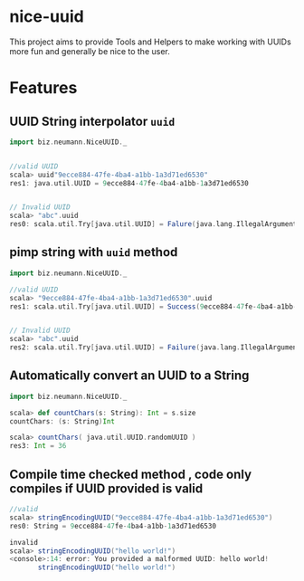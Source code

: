 # nice-uuid
This project aims to provide Tools and Helpers to make working with UUIDs more fun and generally be nice to the user.

# Features

## UUID String interpolator `uuid`
```scala
import biz.neumann.NiceUUID._


//valid UUID
scala> uuid"9ecce884-47fe-4ba4-a1bb-1a3d71ed6530"
res1: java.util.UUID = 9ecce884-47fe-4ba4-a1bb-1a3d71ed6530


// Invalid UUID
scala> "abc".uuid
res0: scala.util.Try[java.util.UUID] = Falure(java.lang.IllegalArgumentException: Invalid UUID string: abc
```

##  pimp string with `uuid` method

```scala
import biz.neumann.NiceUUID._

//valid UUID
scala> "9ecce884-47fe-4ba4-a1bb-1a3d71ed6530".uuid
res1: scala.util.Try[java.util.UUID] = Success(9ecce884-47fe-4ba4-a1bb-1a3d71ed6530)


// Invalid UUID
scala> "abc".uuid
res2: scala.util.Try[java.util.UUID] = Failure(java.lang.IllegalArgumentException: Invalid UUID string: abc)

```

## Automatically convert an UUID to a String

```scala
import biz.neumann.NiceUUID._

scala> def countChars(s: String): Int = s.size
countChars: (s: String)Int

scala> countChars( java.util.UUID.randomUUID )
res3: Int = 36
```

## Compile time checked method , code only compiles if UUID provided is valid

```scala
//valid
scala> stringEncodingUUID("9ecce884-47fe-4ba4-a1bb-1a3d71ed6530")
res0: String = 9ecce884-47fe-4ba4-a1bb-1a3d71ed6530

invalid
scala> stringEncodingUUID("hello world!")
<console>:14: error: You provided a malformed UUID: hello world!
       stringEncodingUUID("hello world!")

```
